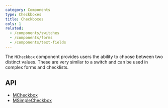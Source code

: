 ```yaml
---
category: Components
type: Checkboxes
title: Checkboxes
cols: 1
related:
  - /components/switches
  - /components/forms
  - /components/text-fields
---
```


The `MCheckbox` component provides users the ability to choose between two distinct values. These are very similar to a switch and can be used in complex forms and checklists.

## API

- [MCheckbox](/api/MCheckbox)
- [MSimpleCheckbox](/api/MSimpleCheckbox)